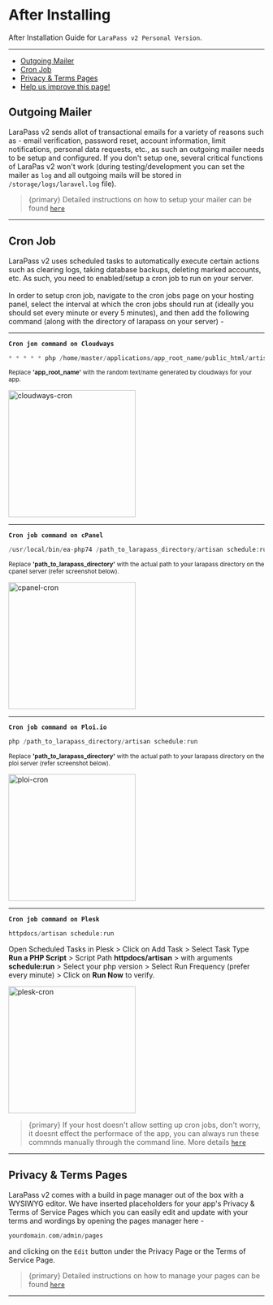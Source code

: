 # After Installing

After Installation Guide for `LaraPass v2 Personal Version`.

---

- [Outgoing Mailer](#mailer)
- [Cron Job](#cron)
- [Privacy & Terms Pages](#pages)
- [<a href="https://github.com/larapass/docs/edit/master/resources/docs/personal/installation/after-installing.md" target="_blank"><i class="fa fa-edit"></i> Help us improve this page!</a>](#)

<a name="mailer"></a>
## Outgoing Mailer

LaraPass v2 sends allot of transactional emails for a variety of reasons such as - email verification, password reset, account information, limit notifications, personal data requests, etc., as such an outgoing mailer needs to be setup and configured. If you don't setup one, several critical functions of LaraPas v2 won't work (during testing/development you can set the mailer as `log` and all outgoing mails will be stored in `/storage/logs/laravel.log` file).  

> {primary} Detailed instructions on how to setup your mailer can be found [`here`](../admin/email-settings) 

---

<a name="cron"></a>
## Cron Job

LaraPass v2 uses scheduled tasks to automatically execute certain actions such as clearing logs, taking database backups, deleting marked accounts, etc. As such, you need to enabled/setup a cron job to run on your server. 
<br>  
In order to setup cron job, navigate to the cron jobs page on your hosting panel, select the interval at which the cron jobs should run at (ideally you should set every minute or every 5 minutes), and then add the following command (along with the directory of larapass on your server) - 

---

**`Cron jon command on Cloudways`**
```php
* * * * * php /home/master/applications/app_root_name/public_html/artisan schedule:run >> /dev/null 2>&1
```
<small>Replace **'app_root_name'** with the random text/name generated by cloudways for your app.</small>
<p><img src="/screenshots/installation/cloudways-cron.png" width="250" alt="cloudways-cron"/></a></p>

---

**`Cron job command on cPanel`**
```php
/usr/local/bin/ea-php74 /path_to_larapass_directory/artisan schedule:run >/dev/null 2>&1
```
<small>Replace **'path_to_larapass_directory'** with the actual path to your larapass directory on the cpanel server (refer screenshot below).</small>
<p><img src="/screenshots/installation/cpanel-cron.png" width="250" alt="cpanel-cron"/></a></p>

---

**`Cron job command on Ploi.io`**
```php
php /path_to_larapass_directory/artisan schedule:run
```
<small>Replace **'path_to_larapass_directory'** with the actual path to your larapass directory on the ploi server (refer screenshot below).</small>  
<p><img src="/screenshots/installation/ploi-cron.png" width="250" alt="ploi-cron"/></a></p>

---

**`Cron job command on Plesk`**
```php
httpdocs/artisan schedule:run
```
Open Scheduled Tasks in Plesk > Click on Add Task > Select Task Type **Run a PHP Script** > Script Path **httpdocs/artisan** > with arguments **schedule:run** > Select your php version > Select Run Frequency (prefer every minute) > Click on **Run Now** to verify. 
<p><img src="/screenshots/installation/plesk-cron.png" width="250" alt="plesk-cron"/></a></p>


> {primary} If your host doesn't allow setting up cron jobs, don't worry, it doesnt effect the performace of the app, you can always run these commnds manually through the command line. More details [`here`](../admin/automation-settings)

---

<a name="pages"></a>
## Privacy & Terms Pages

LaraPass v2 comes with a build in page manager out of the box with a WYSIWYG editor. We have inserted placeholders for your app's Privacy & Terms of Service Pages which you can easily edit and update with your terms and wordings by opening the pages manager here - 

```php
yourdomain.com/admin/pages
```
and clicking on the `Edit` button under the Privacy Page or the Terms of Service Page.

> {primary} Detailed instructions on how to manage your pages can be found [`here`](../admin/pages-manager) 

---
<br />
<larecipe-feedback message="Thankyou for your feedback!">
</larecipe-feedback>

